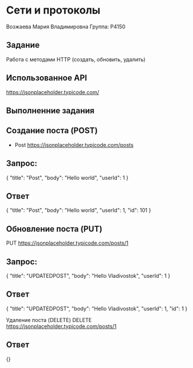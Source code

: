 # Сети и протоколы
Возжаева Мария Владимировна 
Группа: Р4150  

## Задание 
Работа с методами HTTP (создать, обновить, удалить)

## Использованное API
https://jsonplaceholder.typicode.com/

## Выполненние задания
## Создание поста (POST)
- Post https://jsonplaceholder.typicode.com/posts
## Запрос:
{
    "title": "Post",
    "body": "Hello world",
    "userId": 1
}

## Ответ
{
    "title": "Post",
    "body": "Hello world",
    "userId": 1,
    "id": 101
}
## Обновление поста (PUT)
PUT https://jsonplaceholder.typicode.com/posts/1
## Запрос:
{
    "title": "UPDATEDPOST",
    "body": "Hello Vladivostok",
    "userId": 1
}
## Ответ

{
    "title": "UPDATEDPOST",
    "body": "Hello Vladivostok",
    "userId": 1,
    "id": 1
}

Удаление поста (DELETE)
DELETE https://jsonplaceholder.typicode.com/posts/1
## Ответ
{}


